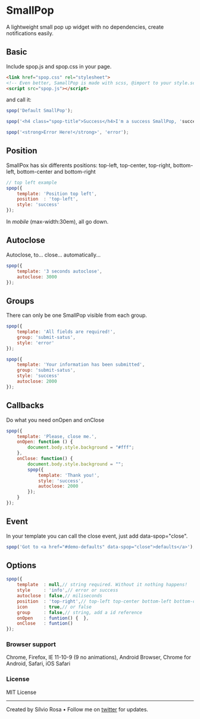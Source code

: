 # SmallPop

A lightweight small pop up widget with no dependencies, create notifications easily.

## Basic

Include spop.js and spop.css in your page.

```html
<link href="spop.css" rel="stylesheet"> 
<!-- Even better, SamallPop is made with scss, @import to your style.scss -->
<script src="spop.js"></script>
```

and call it:

```javascript
spop('Default SmallPop');

spop('<h4 class="spop-title">Success</h4>Iˈm a success SmallPop, 'success');

spop('<strong>Error Here!</strong>', 'error');
```


## Position

SmallPox has six differents positions: top-left, top-center,  top-right, bottom-left, bottom-center and bottom-right

```javascript
// top left example
spop({
	template: 'Position top left',
	position  : 'top-left',
	style: 'success'
});
```

In *mobile* (max-width:30em), all go down.


## Autoclose

Autoclose, to... close... automatically...

```javascript
spop({
	template: '3 seconds autoclose',
	autoclose: 3000
});
```


## Groups

There can only be one SmallPop visible from each group.

```javascript
spop({
	template: 'All fields are required!',
	group: 'submit-satus',
	style: 'error'
});

spop({
	template: 'Your information has been submitted',
	group: 'submit-satus',
	style: 'success'
	autoclose: 2000
});
```

## Callbacks

Do what you need onOpen and onClose

```javascript
spop({
	template: 'Please, close me.',
	onOpen: function () {
		document.body.style.background = "#fff";
	},
	onClose: function() {
		document.body.style.background = "";
		spop({
			template: 'Thank you!',
			style: 'success',
			autoclose: 2000
		});
	}
});
```


## Event

In your template you can call the close event, just add data-spop="close".

```javascript
spop('Got to <a href="#demo-defaults" data-spop="close">defaults</a>');
```


## Options

```javascript
spop({
	template  : null,// string required. Without it nothing happens!
	style     : 'info',// error or success
	autoclose : false,// miliseconds
	position  : 'top-right',// top-left top-center bottom-left bottom-center bottom-right
	icon      : true,// or false
	group     : false,// string, add a id reference 
	onOpen    : funtion() {  },
	onClose   : funtion()   
});
```


### Browser support
Chrome, Firefox, IE 11-10-9 (9 no animations), Android Browser, Chrome for Android, Safari, iOS Safari

### License

MIT License

----

Created by Sílvio Rosa • Follow me on [twitter](https://twitter.com/silvior_) for updates.
